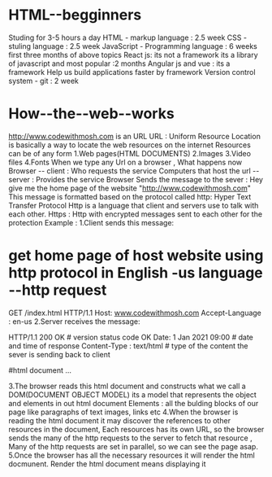 # HTML--begginners
Studing for 3-5 hours a day
HTML - markup language : 2.5 week
CSS - stuling language : 2.5 week
JavaScript - Programming language : 6 weeks
first three months of above topics
React js: its not a framework its a library of javascript and most popular :2 months
Angular js and vue : its a framework
Help us build applications faster by framework
Version control system - git : 2 week

# How--the--web--works
http://www.codewithmosh.com is an URL
URL : Uniform Resource Location is basically a way to locate the web resources on the internet
Resources can be of any form
1.Web pages(HTML DOCUMENTS)
2.Images 
3.Video files 
4.Fonts
When we type any Url on a browser , What happens now
Browser                     -- client : Who requests the service
Computers that host the url -- server : Provides the service
Browser Sends the message to the sever : Hey give me the home page of the website "http://www.codewithmosh.com"
This message is formatted based on the protocol called http: Hyper Text Transfer Protocol
Http is a language that client and servers use to talk with each other.
Https : Http with encrypted messages sent to each other for the protection 
Example :
1.Client sends this message:
# get home page of host website using http protocol in English -us language --http request
GET /index.html HTTP/1.1 
Host: www.codewithmosh.com
Accept-Language : en-us
2.Server receives the message:

HTTP/1.1 200 OK # version status code OK
Date: 1 Jan 2021 09:00 # date and time of response
Content-Type : text/html # type of the content the sever is sending back to client

<!DOCTYPE HTML> #html document
<html>
  ...
<html>  

3.The browser reads this html document and constructs what we call a DOM(DOCUMENT OBJECT MODEL)
  its a model that represents the object and elements in out html document 
  Elements : all the bulding blocks of our page like paragraphs of text images, links etc
4.When the browser is reading the html document it may discover the references to other resources in the document,
  Each resources has its own URL, so the browser sends the many of the http requests to the server to fetch that resource , Many of the http requests are set in parallel, so we can see the page asap.
5.Once the browser has all the necessary resources it will render the html docmunent.
  Render the html document means displaying it
